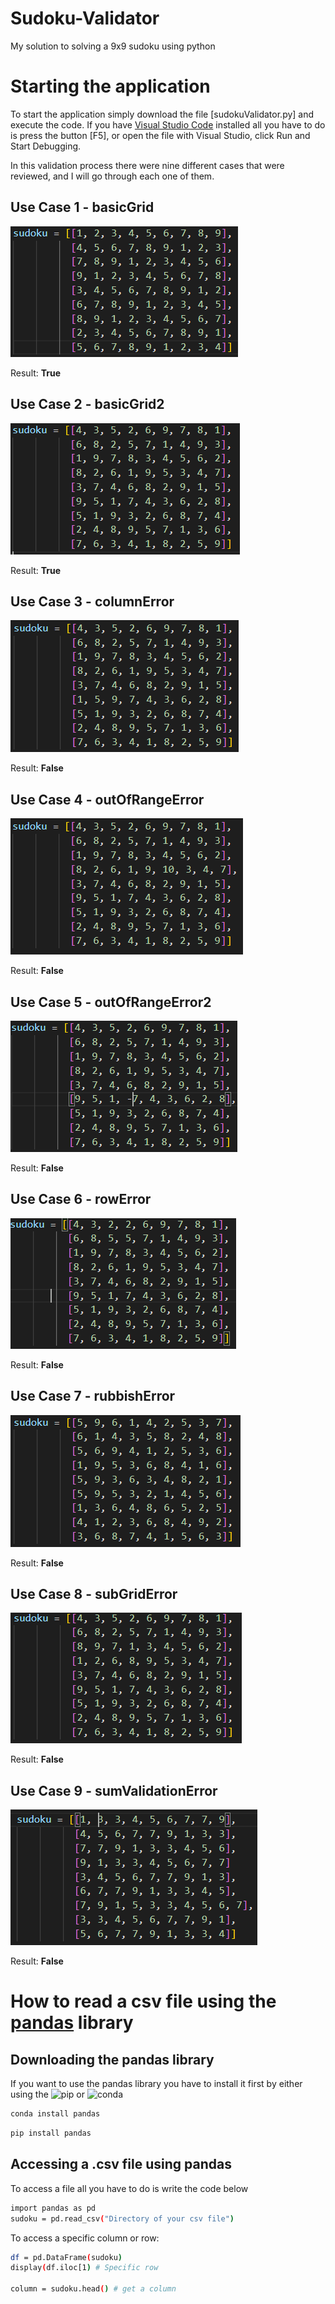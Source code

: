 # Sudoku-Validator
My solution to solving a 9x9 sudoku using python

# Starting the application

To start the application simply download the file [sudokuValidator.py] and execute the code. If you have [Visual Studio Code]( https://code.visualstudio.com/) installed all you have to do is press the button [F5], or open the file with Visual Studio, click Run and Start Debugging.

In this validation process there were nine different cases that were reviewed, and I will go through each one of them.

## Use Case 1 - basicGrid

![](UseCases/UseCase1.PNG)

Result: **True**

## Use Case 2 - basicGrid2

![](UseCases/UseCase2.PNG)

Result: **True**

## Use Case 3 - columnError

![](UseCases/UseCase3.PNG)

Result: **False**

## Use Case 4 - outOfRangeError

![](UseCases/UseCase4.PNG)

Result: **False**

## Use Case 5 - outOfRangeError2

![](UseCases/UseCase5.PNG)

Result: **False**

## Use Case 6 - rowError

![](UseCases/UseCase6.PNG)

Result: **False**

## Use Case 7 - rubbishError

![](UseCases/UseCase7.PNG)

Result: **False**

## Use Case 8 - subGridError

![](UseCases/UseCase8.PNG)

Result: **False**

## Use Case 9 - sumValidationError

![](UseCases/UseCase9.PNG)

Result: **False**


# How to read a csv file using the [pandas](https://pandas.pydata.org) library

## Downloading the pandas library
If you want to use the pandas library you have to install it first by either using the ![pip](https://pypi.org/project/pip/) or ![conda](https://docs.conda.io/en/latest/)

```bash
conda install pandas
```

```bash
pip install pandas
```

## Accessing a .csv file using pandas

To access a file all you have to do is write the code below
```bash
import pandas as pd
sudoku = pd.read_csv("Directory of your csv file")
```
To access a specific column or row:
```bash
df = pd.DataFrame(sudoku)
display(df.iloc[1) # Specific row

column = sudoku.head() # get a column
```
